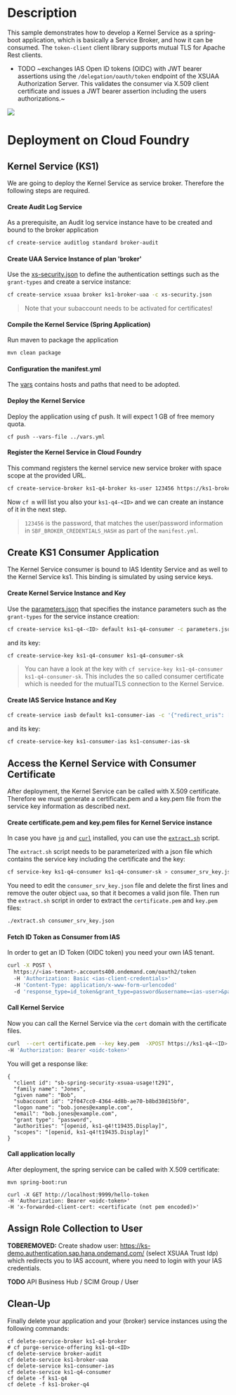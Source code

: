 # Description
This sample demonstrates how to develop a Kernel Service as a spring-boot application, which is basically a Service Broker, and how it can be consumed. The `token-client` client library supports mutual TLS for Apache Rest clients.
- TODO ~exchanges IAS Open ID tokens (OIDC) with JWT bearer assertions using the `/delegation/oauth/token` endpoint of the XSUAA Authorization Server. This validates the consumer via X.509 client certificate and issues a JWT bearer assertion including the users authorizations.~

![](overview.png)

# Deployment on Cloud Foundry

## Kernel Service (KS1)
We are going to deploy the Kernel Service as service broker.
Therefore the following steps are required.

#### Create Audit Log Service
As a prerequisite, an Audit log service instance have to be created and bound to the broker application

```bash
cf create-service auditlog standard broker-audit
```

#### Create UAA Service Instance of plan 'broker'
Use the [xs-security.json](./xs-security.json) to define the authentication settings such as the `grant-types` and create a service instance:
```bash
cf create-service xsuaa broker ks1-broker-uaa -c xs-security.json
```

> Note that your subaccount needs to be activated for certificates! 

#### Compile the Kernel Service (Spring Application)
Run maven to package the application
```bash
mvn clean package
```

#### Configuration the manifest.yml
The [vars](../vars.yml) contains hosts and paths that need to be adopted.

#### Deploy the Kernel Service
Deploy the application using cf push. It will expect 1 GB of free memory quota.

```shell
cf push --vars-file ../vars.yml
```

#### Register the Kernel Service in Cloud Foundry 
This command registers the kernel service new service broker with space scope at the provided URL.
```bash
cf create-service-broker ks1-q4-broker ks-user 123456 https://ks1-broker-q4-<ID>.<LANDSCAPE_APPS_DOMAIN> --space-scoped
```

Now `cf m` will list you also your `ks1-q4-<ID>` and we can create an instance of it in the next step.

> `123456` is the password, that matches the user/password information in `SBF_BROKER_CREDENTIALS_HASH` as part of the `manifest.yml`.


## Create KS1 Consumer Application
The Kernel Service consumer is bound to IAS Identity Service and as well to the Kernel Service ks1. This binding is simulated by using service keys.


#### Create Kernel Service Instance and Key
Use the [parameters.json](./parameters.json) that specifies the instance parameters such as the `grant-types` for the service instance creation:

```bash
cf create-service ks1-q4-<ID> default ks1-q4-consumer -c parameters.json
```
and its key:
```bash
cf create-service-key ks1-q4-consumer ks1-q4-consumer-sk
```

> You can have a look at the key with `cf service-key ks1-q4-consumer ks1-q4-consumer-sk`. This includes the so called consumer certificate which is needed for the mutualTLS connection to the Kernel Service.

#### Create IAS Service Instance and Key
```bash
cf create-service iasb default ks1-consumer-ias -c '{"redirect_uris": ["https://ks1-q4-<ID>.<LANDSCAPE_APPS_DOMAIN>/uaa/login/callback/my-oidc"]}'
```
and its key:
```bash
cf create-service-key ks1-consumer-ias ks1-consumer-ias-sk
```


## Access the Kernel Service with Consumer Certificate
After deployment, the Kernel Service can be called with X.509 certificate. Therefore we must generate a certificate.pem and a key.pem file from the service key information as described next.

#### Create certificate.pem and key.pem files for Kernel Service instance
In case you have [`jq`](https://stedolan.github.io/jq/download/) and [`curl`](https://curl.haxx.se/) installed, you can use the [`extract.sh`](extract.sh) script.

The `extract.sh` script needs to be parameterized with a json file which contains the service key including the certificate and the key:

```bash
cf service-key ks1-q4-consumer ks1-q4-consumer-sk > consumer_srv_key.json
```

You need to edit the `consumer_srv_key.json` file and delete the first lines and remove the outer object `uaa`, so that it becomes a valid json file. Then run the `extract.sh` script in order to extract the `certificate.pem` and `key.pem` files:

```bash
./extract.sh consumer_srv_key.json 
```

#### Fetch ID Token as Consumer from IAS
In order to get an ID Token (OIDC token) you need your own IAS tenant.
```bash
curl -X POST \
  https://<ias-tenant>.accounts400.ondemand.com/oauth2/token 
  -H 'Authorization: Basic <ias-client-credentials>' 
  -H 'Content-Type: application/x-www-form-urlencoded' 
  -d 'response_type=id_token&grant_type=password&username=<ias-user>&password=<ias-user-pwd>'
```

#### Call Kernel Service
Now you can call the Kernel Service via the `cert` domain with the certificate files.

```bash
curl  --cert certificate.pem --key key.pem  -XPOST https://ks1-q4-<ID>.cert.<LANDSCAPE_APPS_DOMAIN>/hello-token
-H 'Authorization: Bearer <oidc-token>'
```

You will get a response like:
```
{
  "client id": "sb-spring-security-xsuaa-usage!t291",
  "family name": "Jones",
  "given name": "Bob",
  "subaccount id": "2f047cc0-4364-4d8b-ae70-b8bd38d15bf0",
  "logon name": "bob.jones@example.com",
  "email": "bob.jones@example.com",
  "grant type": "password",
  "authorities": "[openid, ks1-q4!t19435.Display]",
  "scopes": "[openid, ks1-q4!t19435.Display]"
}
```

#### Call application locally
After deployment, the spring service can be called with X.509 certificate:
```shell
mvn spring-boot:run

curl -X GET http://localhost:9999/hello-token
-H 'Authorization: Bearer <oidc-token>'
-H 'x-forwarded-client-cert: <certificate (not pem encoded)>'
```

## Assign Role Collection to User
**TOBEREMOVED:** Create shadow user: https://ks-demo.authentication.sap.hana.ondemand.com/ (select XSUAA Trust Idp) which redirects you to IAS account, where you need to login with your IAS credentials.

**TODO** API Business Hub / SCIM Group / User


## Clean-Up

Finally delete your application and your (broker) service instances using the following commands:
```
cf delete-service-broker ks1-q4-broker
# cf purge-service-offering ks1-q4-<ID>
cf delete-service broker-audit
cf delete-service ks1-broker-uaa
cf delete-service ks1-consumer-ias
cf delete-service ks1-q4-consumer
cf delete -f ks1-q4
cf delete -f ks1-broker-q4
```
